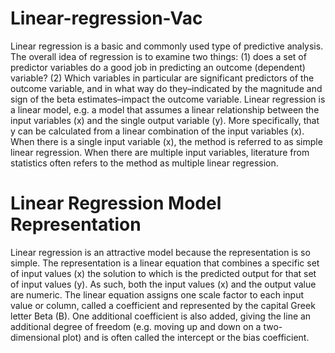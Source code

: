 # Linear-regression-Vac

Linear regression is a basic and commonly used type of predictive analysis.  The overall idea of regression is to examine two things: (1) does a set of predictor variables do a good job in predicting an outcome (dependent) variable?  (2) Which variables in particular are significant predictors of the outcome variable, and in what way do they–indicated by the magnitude and sign of the beta estimates–impact the outcome variable.
Linear regression is a linear model, e.g. a model that assumes a linear relationship between the input variables (x) and the single output variable (y). More specifically, that y can be calculated from a linear combination of the input variables (x).
When there is a single input variable (x), the method is referred to as simple linear regression. When there are multiple input variables, literature from statistics often refers to the method as multiple linear regression.

# Linear Regression Model Representation

Linear regression is an attractive model because the representation is so simple.
The representation is a linear equation that combines a specific set of input values (x) the solution to which is the predicted output for that set of input values (y). As such, both the input values (x) and the output value are numeric.
The linear equation assigns one scale factor to each input value or column, called a coefficient and represented by the capital Greek letter Beta (B). One additional coefficient is also added, giving the line an additional degree of freedom (e.g. moving up and down on a two-dimensional plot) and is often called the intercept or the bias coefficient.







